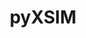 ---
layout: page
title: pyXSIM
description: pyXSIM is a Python package for simulating X-ray emission from astrophysical simulations.
img: assets/img/cluster_merger_events.png
redirect: https://hea-www.cfa.harvard.edu/~jzuhone/pyxsim
importance: 2
category: software
---
